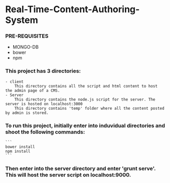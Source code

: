 # Real-Time-Content-Authoring-System

### PRE-REQUISITES
- MONGO-DB
- bower
- npm


### This project has 3 directories:
    - client
        This directory contains all the script and html content to host the admin page of a CMS. 
    - Server
        This directory contains the node.js script for the server. The server is hosted on localhost:3000
        This directory contains 'temp' folder where all the content posted by admin is stored.        
    
### To run this project, initially enter into induvidual directories and shoot the following commands:
    
	```
	bower install
    npm install
	```
	
### Then enter into the server directory and enter 'grunt serve'. This will host the server script on localhost:9000.

